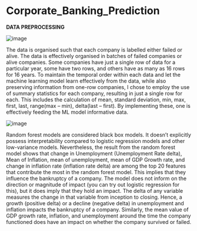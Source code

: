# Corporate_Banking_Prediction

**DATA PREPROCESSING**

![image](https://github.com/user-attachments/assets/4a0f6257-3299-44ed-9392-2ed0f0688bce)


The data is organised such that each company is labelled either failed or alive. The data is effectively organised in batches of failed companies or alive companies. Some companies have just a single row of data for a particular year, some have two rows, and others have as many as 16 rows for 16 years. To maintain the temporal order within each data and let the machine learning model learn effectively from the data, while also preserving information from one-row companies, I chose to employ the use of summary statistics for each company, resulting in just a single row for each. This includes the calculation of mean, standard deviation, min, max, first, last, range(max – min), delta(last – first). By implementing these, one is effectively feeding the ML model informative data. 

![image](https://github.com/user-attachments/assets/c88f0de9-44c7-49d7-85f7-dc22a72c8969)


Random forest models are considered black box models. It doesn’t explicitly possess interpretability compared to logistic regression models and other low-variance models. Nevertheless, the result from the random forest model shows that change in Unemployment (Unemployment Rate delta), Mean of Inflation, mean of unemployment, mean of GDP Growth rate, and change in inflation rate (inflation rate delta) are among the top 20 features that contribute the most in the random forest model. This implies that they influence the bankruptcy of a company. The model does not inform on the direction or magnitude of impact (you can try out logistic regression for this), but it does imply that they hold an impact. The delta of any variable measures the change in that variable from inception to closing. Hence, a growth (positive delta) or a decline (negative delta) in unemployment and inflation impacts the bankruptcy of a company. Similarly, the mean value of GDP growth rate, inflation, and unemployment around the time the company functioned does have an impact on whether the company survived or failed.
